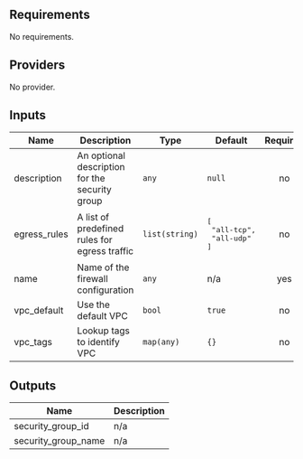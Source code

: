 ## Requirements

No requirements.

## Providers

No provider.

## Inputs

| Name | Description | Type | Default | Required |
|------|-------------|------|---------|:--------:|
| description | An optional description for the security group | `any` | `null` | no |
| egress\_rules | A list of predefined rules for egress traffic | `list(string)` | <pre>[<br>  "all-tcp",<br>  "all-udp"<br>]</pre> | no |
| name | Name of the firewall configuration | `any` | n/a | yes |
| vpc\_default | Use the default VPC | `bool` | `true` | no |
| vpc\_tags | Lookup tags to identify VPC | `map(any)` | `{}` | no |

## Outputs

| Name | Description |
|------|-------------|
| security\_group\_id | n/a |
| security\_group\_name | n/a |


